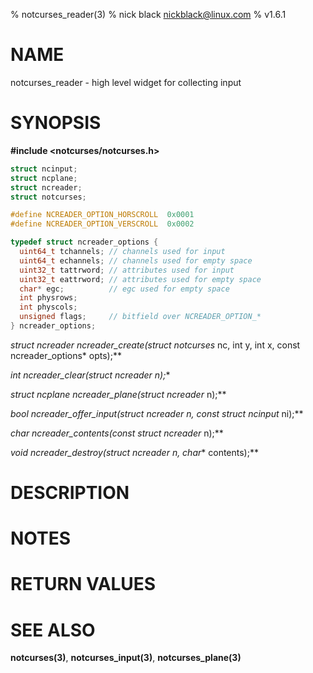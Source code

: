 % notcurses_reader(3)
% nick black <nickblack@linux.com>
% v1.6.1

# NAME

notcurses_reader - high level widget for collecting input

# SYNOPSIS

**#include <notcurses/notcurses.h>**

```c
struct ncinput;
struct ncplane;
struct ncreader;
struct notcurses;

#define NCREADER_OPTION_HORSCROLL  0x0001
#define NCREADER_OPTION_VERSCROLL  0x0002

typedef struct ncreader_options {
  uint64_t tchannels; // channels used for input
  uint64_t echannels; // channels used for empty space
  uint32_t tattrword; // attributes used for input
  uint32_t eattrword; // attributes used for empty space
  char* egc;          // egc used for empty space
  int physrows;
  int physcols;
  unsigned flags;     // bitfield over NCREADER_OPTION_*
} ncreader_options;
```

**struct ncreader* ncreader_create(struct notcurses* nc, int y, int x, const ncreader_options* opts);**

**int ncreader_clear(struct ncreader* n);**

**struct ncplane* ncreader_plane(struct ncreader* n);**

**bool ncreader_offer_input(struct ncreader* n, const struct ncinput* ni);**

**char* ncreader_contents(const struct ncreader* n);**

**void ncreader_destroy(struct ncreader* n, char** contents);**

# DESCRIPTION

# NOTES

# RETURN VALUES

# SEE ALSO

**notcurses(3)**,
**notcurses_input(3)**,
**notcurses_plane(3)**
